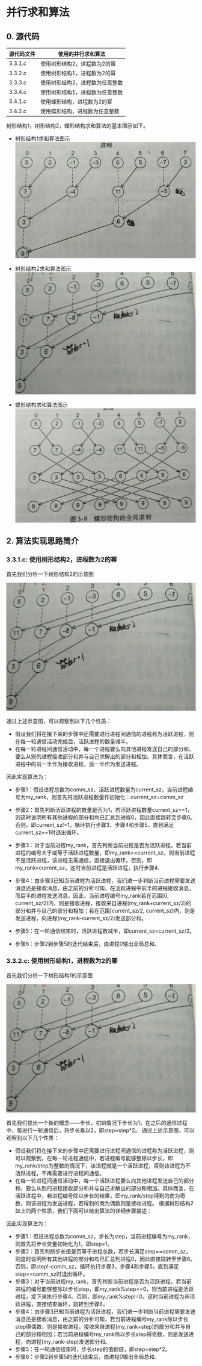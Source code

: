 # 并行求和算法

## 0. 源代码

| 源代码文件 | 使用的并行求和算法    |
|-----------|---------------------------------|
| 3.3.1.c | 使用树形结构2，进程数为2的幂    |
| 3.3.2.c | 使用树形结构1，进程数为2的幂 |
| 3.3.3.c | 使用树形结构2，进程数为任意整数 |
| 3.3.4.c | 使用树形结构1，进程数为任意整数 |
| 3.4.1.c | 使用蝶形结构，进程数为2的幂 |
| 3.4.2.c | 使用蝶形结构，进程数为任意整数 |

树形结构1，树形结构2，蝶形结构求和算法的基本图示如下。

+ 树形结构1求和算法图示
![avatar](https://github.com/Happyxianyueveryday/parallel-programming/blob/master/MPI%20examples/parallel-summary-algorithm/pics/%E6%A0%91%E5%BD%A2%E7%BB%93%E6%9E%841.jpg)

+ 树形结构2求和算法图示
![avatar](https://github.com/Happyxianyueveryday/parallel-programming/blob/master/MPI%20examples/parallel-summary-algorithm/pics/%E6%A0%91%E5%BD%A2%E7%BB%93%E6%9E%842.jpg)

+ 蝶形结构求和算法图示
![avatar](https://github.com/Happyxianyueveryday/parallel-programming/blob/master/MPI%20examples/parallel-summary-algorithm/pics/%E8%9D%B6%E5%BD%A2%E7%BB%93%E6%9E%84.jpg)

## 2. 算法实现思路简介

### 3.3.1.c: 使用树形结构2，进程数为2的幂
  首先我们分析一下树形结构2的示意图
  
  ![avatar](https://github.com/Happyxianyueveryday/parallel-programming/blob/master/MPI%20examples/parallel-summary-algorithm/pics/%E6%A0%91%E5%BD%A2%E7%BB%93%E6%9E%842.jpg)
  
  通过上述示意图，可以观察到以下几个性质：
  + 假设我们将在接下来的步骤中还需要进行进程间通信的进程称为活跃进程，则在每一轮通信活动完成后，活跃进程的数量减半。
  + 在每一轮进程间通信活动中，每一个进程要么向其他进程发送自己的部分和，要么从别的进程接收部分和并与自己求解出的部分和相加。具体而言，在活跃进程中的前一半作为接收进程，后一半作为发送进程。
  
  因此实现算法为：
  + 步骤1：假设进程总数为comm_sz，活跃进程数量为current_sz，当前进程编号为my_rank，则首先将活跃进程数量作初始化：current_sz=comm_sz  
  
  + 步骤2：首先判断活跃进程的数量是否为1，若活跃进程数量current_sz==1，则这时说明所有其他进程的部分和均已汇总到进程0，因此直接跳转至步骤6。否则，即current_sz!=1，循环执行步骤3，步骤4和步骤5，直到满足current_sz==1时退出循环。
  
  + 步骤3：对于当前进程my_rank，首先判断当前进程是否为活跃进程，若当前进程的编号大于或等于活跃进程数量，即my_rank>=current_sz，则当前进程不是活跃进程，该进程无需通信，直接退出循环。否则，即my_rank<current_sz，这时当前进程是活跃进程，执行步骤4.  
  
  + 步骤4：由步骤3已知当前进程为活跃进程，我们进一步判断当前进程需要发送消息还是接收消息，由之前的分析可知，在活跃进程中前半的进程接收消息，而后半的进程发送消息。因此，当前进程编号my_rank若在范围\[0, current_sz/2)内，则是接收进程，接收来自进程(my_rank+current_sz/2)的部分和并与自己的部分和相加；若在范围\[current_sz/2, current_sz)内，则是发送进程，向进程(my_rank-current_sz/2)发送部分和。
  
  + 步骤5：在一轮通信结束时，活跃进程数减半，即current_sz=current_sz/2。
  
  + 步骤6：步骤2到步骤5的迭代结束后，由进程0输出全局总和。

### 3.3.2.c: 使用树形结构1，进程数为2的幂
  首先我们分析一下树形结构1的示意图
  
  ![avatar](https://github.com/Happyxianyueveryday/parallel-programming/blob/master/MPI%20examples/parallel-summary-algorithm/pics/%E6%A0%91%E5%BD%A2%E7%BB%93%E6%9E%842.jpg)
  
  首先我们提出一个新的概念——步长，初始情况下步长为1，在之后的通信过程中，每进行一轮通信后，将步长乘以2，即step=step\*2。
  通过上述示意图，可以观察到以下几个性质：
  + 假设我们将在接下来的步骤中还需要进行进程间通信的进程称为活跃进程，则可以观察到，在每一轮进程通信中，若进程编号能够整除以步长，即my_rank/step为整数的情况下，该进程就是一个活跃进程，否则该进程为不活跃进程，不再需要进行进程间通信。
  + 在每一轮进程间通信活动中，每一个活跃进程要么向其他进程发送自己的部分和，要么从别的进程接收部分和并与自己求解出的部分和相加。具体而言，在活跃进程中，若进程编号除以步长的结果，即my_rank/step得到的商为奇数，则该进程为发送进程，若得到的商为偶数则是接收进程。
根据树形结构2如上的两个性质，我们下面可以给出算法的详细步骤描述：
  
  因此实现算法为：
  + 步骤1：假设进程总数为comm_sz，步长为step，当前进程编号为my_rank，则首先将步长变量初始化为1，即step=1。
  + 步骤2：首先判断步长值是否等于进程总数，若步长满足step==comm_sz，则这时说明所有其他进程的部分和均已汇总到进程0，因此直接跳转至步骤6。否则，即step!-comm_sz，循环执行步骤3，步骤4和步骤5，直到满足step==comm_sz时退出循环。
  + 步骤3：对于当前进程my_rank，首先判断当前进程是否为活跃进程，若当前进程的编号能够整除以步长step，即my_rank%step==0，则当前进程是活跃进程，接下来执行步骤4。否则，即my_rank%step!=0，这时当前进程为非活跃进程，直接结束循环，跳转到步骤6。
  + 步骤4：由步骤3已知当前进程为活跃进程，我们进一步判断当前进程需要发送消息还是接收消息，由之前的分析可知，若当前进程编号my_rank除以步长step得偶数，则是接收进程，接收来自进程(my_rank+step)的部分和并与自己的部分和相加；若当前进程编号my_rank除以步长step得奇数，则是发送进程，向进程(my_rank-step)发送部分和。
  + 步骤5：在一轮通信结束时，步长step的值翻倍，即step=step*2。
  + 步骤6：步骤2到步骤5的迭代结束后，由进程0输出全局总和。

  
  


